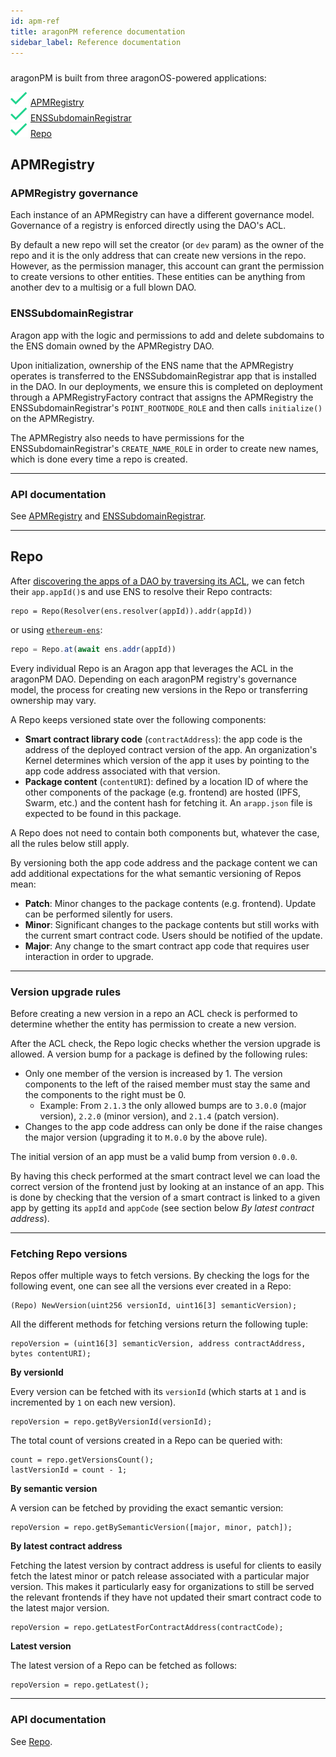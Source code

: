 ```yaml
---
id: apm-ref
title: aragonPM reference documentation
sidebar_label: Reference documentation
---
```


#####

aragonPM is built from three aragonOS-powered applications:

<span>![*](/docs/assets/check.svg) [APMRegistry](#apmregistry)</span><br>
<span>![*](/docs/assets/check.svg) [ENSSubdomainRegistrar](#enssubdomainregistrar)</span><br>
<span>![*](/docs/assets/check.svg) [Repo](#repo)</span><br>

## APMRegistry

### APMRegistry governance

Each instance of an APMRegistry can have a different governance model. Governance of a registry is enforced directly using the DAO's ACL.

By default a new repo will set the creator (or `dev` param) as the owner of the repo and it is the only address that can create new versions in the repo. However, as the permission manager, this account can grant the permission to create versions to other entities. These entities can be anything from another dev to a multisig or a full blown DAO.

### ENSSubdomainRegistrar

Aragon app with the logic and permissions to add and delete subdomains to the ENS domain owned by the APMRegistry DAO.

Upon initialization, ownership of the ENS name that the APMRegistry operates is transferred to the ENSSubdomainRegistrar app that is installed in the DAO. In our deployments, we ensure this is completed on deployment through a APMRegistryFactory contract that assigns the APMRegistry the ENSSubdomainRegistrar's `POINT_ROOTNODE_ROLE` and then calls `initialize()` on the APMRegistry.

The APMRegistry also needs to have permissions for the ENSSubdomainRegistrar's `CREATE_NAME_ROLE` in order to create new names, which is done every time a repo is created.

---

### API documentation

See [APMRegistry](/docs/apm_APMRegistry.html) and [ENSSubdomainRegistrar](/docs/ens_ENSSubdomainRegistrar.html).

---

## Repo

After [discovering the apps of a DAO by traversing its ACL](/docs/aragonos-ref.html#app-installation), we can fetch their `app.appId()`s and use ENS to resolve their Repo contracts:

```solidity
repo = Repo(Resolver(ens.resolver(appId)).addr(appId))

```

or using [`ethereum-ens`](https://github.com/ensdomains/ensjs):

```js
repo = Repo.at(await ens.addr(appId))
```

Every individual Repo is an Aragon app that leverages the ACL in the aragonPM DAO. Depending on each aragonPM registry's governance model, the process for creating new versions in the Repo or transferring ownership may vary.

A Repo keeps versioned state over the following components:

- **Smart contract library code** (`contractAddress`): the app code is the address of the deployed contract version of the app. An organization's Kernel determines which version of the app it uses by pointing to the app code address associated with that version.
- **Package content** (`contentURI`): defined by a location ID of where the other components of the package (e.g. frontend) are hosted (IPFS, Swarm, etc.) and the content hash for fetching it. An `arapp.json` file is expected to be found in this package.

A Repo does not need to contain both components but, whatever the case, all the rules below still apply.

By versioning both the app code address and the package content we can add additional expectations for the what semantic versioning of Repos mean:

- **Patch**: Minor changes to the package contents (e.g. frontend). Update can be performed silently for users.
- **Minor**: Significant changes to the package contents but still works with the current smart contract code. Users should be notified of the update.
- **Major**: Any change to the smart contract app code that requires user interaction in order to upgrade.

---

### Version upgrade rules

Before creating a new version in a repo an ACL check is performed to determine whether the entity has permission to create a new version.

After the ACL check, the Repo logic checks whether the version upgrade is allowed. A version bump for a package is defined by the following rules:

- Only one member of the version is increased by 1. The version components to the left of the raised member must stay the same and the components to the right must be 0.
  - Example: From `2.1.3` the only allowed bumps are to `3.0.0` (major version), `2.2.0` (minor version), and `2.1.4` (patch version).
- Changes to the app code address can only be done if the raise changes the major version (upgrading it to `M.0.0` by the above rule).

The initial version of an app must be a valid bump from version `0.0.0`.

By having this check performed at the smart contract level we can load the correct version of the frontend just by looking at an instance of an app. This is done by checking that the version of a smart contract is linked to a given app by getting its `appId` and `appCode` (see section below _By latest contract address_).

---

### Fetching Repo versions

Repos offer multiple ways to fetch versions. By checking the logs for the following event, one can see all the versions ever created in a Repo:

```solidity
(Repo) NewVersion(uint256 versionId, uint16[3] semanticVersion);
```

All the different methods for fetching versions return the following tuple:

```solidity
repoVersion = (uint16[3] semanticVersion, address contractAddress, bytes contentURI);
```

**By versionId**

Every version can be fetched with its `versionId` (which starts at `1` and is incremented by `1` on each new version).

```solidity
repoVersion = repo.getByVersionId(versionId);
```

The total count of versions created in a Repo can be queried with:

```solidity
count = repo.getVersionsCount();
lastVersionId = count - 1;
```

**By semantic version**

A version can be fetched by providing the exact semantic version:

```solidity
repoVersion = repo.getBySemanticVersion([major, minor, patch]);
```

**By latest contract address**

Fetching the latest version by contract address is useful for clients to easily fetch the latest minor or patch release associated with a particular major version. This makes it particularly easy for organizations to still be served the relevant frontends if they have not updated their smart contract code to the latest major version.

```solidity
repoVersion = repo.getLatestForContractAddress(contractCode);
```

**Latest version**

The latest version of a Repo can be fetched as follows:

```solidity
repoVersion = repo.getLatest();
```

---

### API documentation

See [Repo](/docs/apm_Repo.html).
